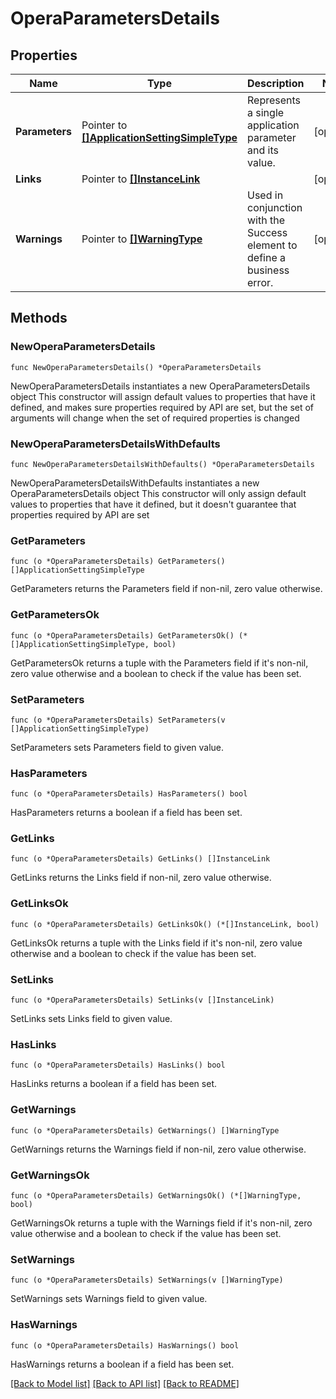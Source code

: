 # OperaParametersDetails

## Properties

Name | Type | Description | Notes
------------ | ------------- | ------------- | -------------
**Parameters** | Pointer to [**[]ApplicationSettingSimpleType**](ApplicationSettingSimpleType.md) | Represents a single application parameter and its value. | [optional] 
**Links** | Pointer to [**[]InstanceLink**](InstanceLink.md) |  | [optional] 
**Warnings** | Pointer to [**[]WarningType**](WarningType.md) | Used in conjunction with the Success element to define a business error. | [optional] 

## Methods

### NewOperaParametersDetails

`func NewOperaParametersDetails() *OperaParametersDetails`

NewOperaParametersDetails instantiates a new OperaParametersDetails object
This constructor will assign default values to properties that have it defined,
and makes sure properties required by API are set, but the set of arguments
will change when the set of required properties is changed

### NewOperaParametersDetailsWithDefaults

`func NewOperaParametersDetailsWithDefaults() *OperaParametersDetails`

NewOperaParametersDetailsWithDefaults instantiates a new OperaParametersDetails object
This constructor will only assign default values to properties that have it defined,
but it doesn't guarantee that properties required by API are set

### GetParameters

`func (o *OperaParametersDetails) GetParameters() []ApplicationSettingSimpleType`

GetParameters returns the Parameters field if non-nil, zero value otherwise.

### GetParametersOk

`func (o *OperaParametersDetails) GetParametersOk() (*[]ApplicationSettingSimpleType, bool)`

GetParametersOk returns a tuple with the Parameters field if it's non-nil, zero value otherwise
and a boolean to check if the value has been set.

### SetParameters

`func (o *OperaParametersDetails) SetParameters(v []ApplicationSettingSimpleType)`

SetParameters sets Parameters field to given value.

### HasParameters

`func (o *OperaParametersDetails) HasParameters() bool`

HasParameters returns a boolean if a field has been set.

### GetLinks

`func (o *OperaParametersDetails) GetLinks() []InstanceLink`

GetLinks returns the Links field if non-nil, zero value otherwise.

### GetLinksOk

`func (o *OperaParametersDetails) GetLinksOk() (*[]InstanceLink, bool)`

GetLinksOk returns a tuple with the Links field if it's non-nil, zero value otherwise
and a boolean to check if the value has been set.

### SetLinks

`func (o *OperaParametersDetails) SetLinks(v []InstanceLink)`

SetLinks sets Links field to given value.

### HasLinks

`func (o *OperaParametersDetails) HasLinks() bool`

HasLinks returns a boolean if a field has been set.

### GetWarnings

`func (o *OperaParametersDetails) GetWarnings() []WarningType`

GetWarnings returns the Warnings field if non-nil, zero value otherwise.

### GetWarningsOk

`func (o *OperaParametersDetails) GetWarningsOk() (*[]WarningType, bool)`

GetWarningsOk returns a tuple with the Warnings field if it's non-nil, zero value otherwise
and a boolean to check if the value has been set.

### SetWarnings

`func (o *OperaParametersDetails) SetWarnings(v []WarningType)`

SetWarnings sets Warnings field to given value.

### HasWarnings

`func (o *OperaParametersDetails) HasWarnings() bool`

HasWarnings returns a boolean if a field has been set.


[[Back to Model list]](../README.md#documentation-for-models) [[Back to API list]](../README.md#documentation-for-api-endpoints) [[Back to README]](../README.md)


